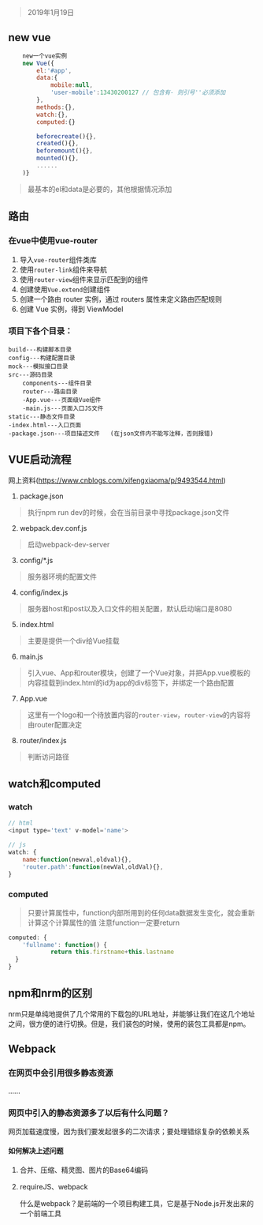 > 2019年1月19日
## new vue
```javascript
	new一个vue实例
	new Vue({
		el:'#app',
		data:{
			mobile:null,    
			'user-mobile':13430200127 // 包含有- 则引号''必须添加	
		},
		methods:{},
		watch:{},
		computed:{}

		beforecreate(){},
		created(){},
		beforemount(){},
		mounted(){},
		......
	)}
```
> 最基本的el和data是必要的，其他根据情况添加

## 路由
### 在vue中使用vue-router
1. 导入`vue-router`组件类库
2. 使用`router-link`组件来导航 
3. 使用`router-view`组件来显示匹配到的组件
4. 创建使用`Vue.extend`创建组件
5. 创建一个路由 router 实例，通过 routers 属性来定义路由匹配规则
6. 创建 Vue 实例，得到 ViewModel

### 项目下各个目录：
	build---构建脚本目录
	config---构建配置目录
	mock---模拟接口目录
	src---源码目录
		components---组件目录
		router---路由目录
		-App.vue---页面级Vue组件
		-main.js---页面入口JS文件	
	static---静态文件目录
	-index.html---入口页面
	-package.json---项目描述文件   (在json文件内不能写注释，否则报错)




## VUE启动流程

网上资料(https://www.cnblogs.com/xifengxiaoma/p/9493544.html)

1. package.json
> 执行npm run dev的时候，会在当前目录中寻找package.json文件

2. webpack.dev.conf.js
> 启动webpack-dev-server

3. config/*.js
> 服务器环境的配置文件

4. config/index.js
> 服务器host和post以及入口文件的相关配置，默认启动端口是8080

5. index.html
> 主要是提供一个div给Vue挂载

6. main.js
> 引入vue、App和router模块，创建了一个Vue对象，并把App.vue模板的内容挂载到index.html的id为app的div标签下，并绑定一个路由配置

7. App.vue
> 这里有一个logo和一个待放置内容的`router-view`，`router-view`的内容将由router配置决定

8. router/index.js
> 判断访问路径



## watch和computed
### watch

```javascript
// html
<input type='text' v-model='name'>

// js
watch: {
  	name:function(newval,oldval){},
    'router.path':function(newVal,oldVal){},
}  
```



### computed

> 只要计算属性中，function内部所用到的任何data数据发生变化，就会重新计算这个计算属性的值
> 注意function一定要return

```javascript
computed: {
	'fullname': function() {
			return this.firstname+this.lastname
  }
}
```



## npm和nrm的区别

nrm只是单纯地提供了几个常用的下载包的URL地址，并能够让我们在这几个地址之间，很方便的进行切换。但是，我们装包的时候，使用的装包工具都是npm。

## Webpack

### 在网页中会引用很多静态资源

......

### 网页中引入的静态资源多了以后有什么问题？

网页加载速度慢，因为我们要发起很多的二次请求；要处理错综复杂的依赖关系

#### 如何解决上述问题

1. 合并、压缩、精灵图、图片的Base64编码

2. requireJS、webpack

   什么是webpack？是前端的一个项目构建工具，它是基于Node.js开发出来的一个前端工具 
